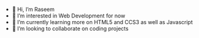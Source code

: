 - 👋 Hi, I’m Raseem
- 👀 I’m interested in Web Development for now
- 🌱 I’m currently learning more on HTML5 and CCS3 as well as Javascript
- 💞️ I’m looking to collaborate on coding projects


<!---
Raswannabe/Raswannabe is a ✨ special ✨ repository because its `README.md` (this file) appears on your GitHub profile.
You can click the Preview link to take a look at your changes.
--->
